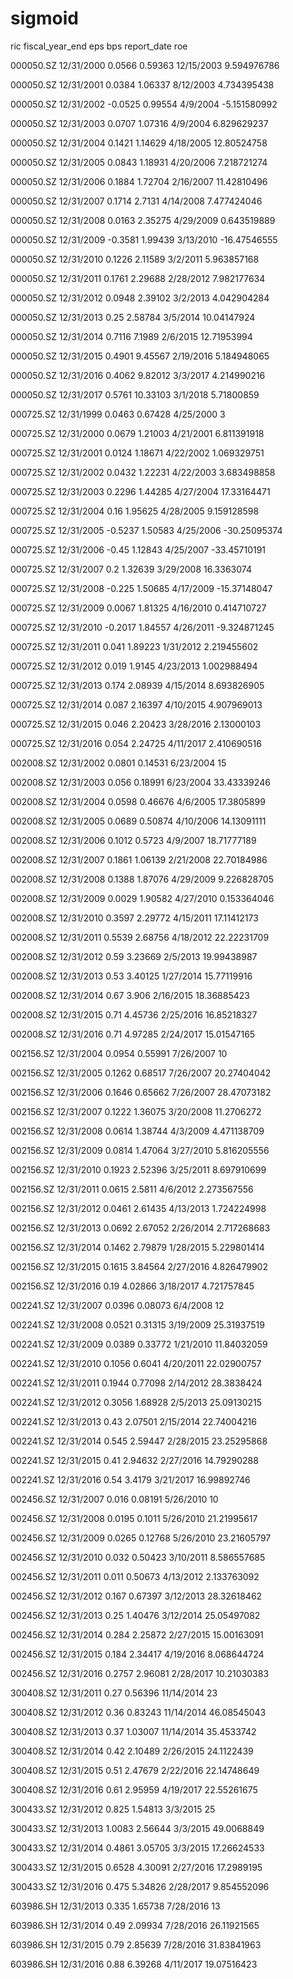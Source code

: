 # sigmoid


 
 
 
 
 
 
 
  ric
  fiscal_year_end
  eps
  bps
  report_date
  roe
 
 
  000050.SZ
  12/31/2000
  0.0566
  0.59363
  12/15/2003
  9.594976786
 
 
  000050.SZ
  12/31/2001
  0.0384
  1.06337
  8/12/2003
  4.734395438
 
 
  000050.SZ
  12/31/2002
  -0.0525
  0.99554
  4/9/2004
  -5.151580992
 
 
  000050.SZ
  12/31/2003
  0.0707
  1.07316
  4/9/2004
  6.829629237
 
 
  000050.SZ
  12/31/2004
  0.1421
  1.14629
  4/18/2005
  12.80524758
 
 
  000050.SZ
  12/31/2005
  0.0843
  1.18931
  4/20/2006
  7.218721274
 
 
  000050.SZ
  12/31/2006
  0.1884
  1.72704
  2/16/2007
  11.42810496
 
 
  000050.SZ
  12/31/2007
  0.1714
  2.7131
  4/14/2008
  7.477424046
 
 
  000050.SZ
  12/31/2008
  0.0163
  2.35275
  4/29/2009
  0.643519889
 
 
  000050.SZ
  12/31/2009
  -0.3581
  1.99439
  3/13/2010
  -16.47546555
 
 
  000050.SZ
  12/31/2010
  0.1226
  2.11589
  3/2/2011
  5.963857168
 
 
  000050.SZ
  12/31/2011
  0.1761
  2.29688
  2/28/2012
  7.982177634
 
 
  000050.SZ
  12/31/2012
  0.0948
  2.39102
  3/2/2013
  4.042904284
 
 
  000050.SZ
  12/31/2013
  0.25
  2.58784
  3/5/2014
  10.04147924
 
 
  000050.SZ
  12/31/2014
  0.7116
  7.1989
  2/6/2015
  12.71953994
 
 
  000050.SZ
  12/31/2015
  0.4901
  9.45567
  2/19/2016
  5.184948065
 
 
  000050.SZ
  12/31/2016
  0.4062
  9.82012
  3/3/2017
  4.214990216
 
 
  000050.SZ
  12/31/2017
  0.5761
  10.33103
  3/1/2018
  5.71800859
 
 
  000725.SZ
  12/31/1999
  0.0463
  0.67428
  4/25/2000
  3
 
 
  000725.SZ
  12/31/2000
  0.0679
  1.21003
  4/21/2001
  6.811391918
 
 
  000725.SZ
  12/31/2001
  0.0124
  1.18671
  4/22/2002
  1.069329751
 
 
  000725.SZ
  12/31/2002
  0.0432
  1.22231
  4/22/2003
  3.683498858
 
 
  000725.SZ
  12/31/2003
  0.2296
  1.44285
  4/27/2004
  17.33164471
 
 
  000725.SZ
  12/31/2004
  0.16
  1.95625
  4/28/2005
  9.159128598
 
 
  000725.SZ
  12/31/2005
  -0.5237
  1.50583
  4/25/2006
  -30.25095374
 
 
  000725.SZ
  12/31/2006
  -0.45
  1.12843
  4/25/2007
  -33.45710191
 
 
  000725.SZ
  12/31/2007
  0.2
  1.32639
  3/29/2008
  16.3363074
 
 
  000725.SZ
  12/31/2008
  -0.225
  1.50685
  4/17/2009
  -15.37148047
 
 
  000725.SZ
  12/31/2009
  0.0067
  1.81325
  4/16/2010
  0.414710727
 
 
  000725.SZ
  12/31/2010
  -0.2017
  1.84557
  4/26/2011
  -9.324871245
 
 
  000725.SZ
  12/31/2011
  0.041
  1.89223
  1/31/2012
  2.219455602
 
 
  000725.SZ
  12/31/2012
  0.019
  1.9145
  4/23/2013
  1.002988494
 
 
  000725.SZ
  12/31/2013
  0.174
  2.08939
  4/15/2014
  8.693826905
 
 
  000725.SZ
  12/31/2014
  0.087
  2.16397
  4/10/2015
  4.907969013
 
 
  000725.SZ
  12/31/2015
  0.046
  2.20423
  3/28/2016
  2.13000103
 
 
  000725.SZ
  12/31/2016
  0.054
  2.24725
  4/11/2017
  2.410690516
 
 
  002008.SZ
  12/31/2002
  0.0801
  0.14531
  6/23/2004
  15
 
 
  002008.SZ
  12/31/2003
  0.056
  0.18991
  6/23/2004
  33.43339246
 
 
  002008.SZ
  12/31/2004
  0.0598
  0.46676
  4/6/2005
  17.3805899
 
 
  002008.SZ
  12/31/2005
  0.0689
  0.50874
  4/10/2006
  14.13091111
 
 
  002008.SZ
  12/31/2006
  0.1012
  0.5723
  4/9/2007
  18.71777189
 
 
  002008.SZ
  12/31/2007
  0.1861
  1.06139
  2/21/2008
  22.70184986
 
 
  002008.SZ
  12/31/2008
  0.1388
  1.87076
  4/29/2009
  9.226828705
 
 
  002008.SZ
  12/31/2009
  0.0029
  1.90582
  4/27/2010
  0.153364046
 
 
  002008.SZ
  12/31/2010
  0.3597
  2.29772
  4/15/2011
  17.11412173
 
 
  002008.SZ
  12/31/2011
  0.5539
  2.68756
  4/18/2012
  22.22231709
 
 
  002008.SZ
  12/31/2012
  0.59
  3.23669
  2/5/2013
  19.99438987
 
 
  002008.SZ
  12/31/2013
  0.53
  3.40125
  1/27/2014
  15.77119916
 
 
  002008.SZ
  12/31/2014
  0.67
  3.906
  2/16/2015
  18.36885423
 
 
  002008.SZ
  12/31/2015
  0.71
  4.45736
  2/25/2016
  16.85218327
 
 
  002008.SZ
  12/31/2016
  0.71
  4.97285
  2/24/2017
  15.01547165
 
 
  002156.SZ
  12/31/2004
  0.0954
  0.55991
  7/26/2007
  10
 
 
  002156.SZ
  12/31/2005
  0.1262
  0.68517
  7/26/2007
  20.27404042
 
 
  002156.SZ
  12/31/2006
  0.1646
  0.65662
  7/26/2007
  28.47073182
 
 
  002156.SZ
  12/31/2007
  0.1222
  1.36075
  3/20/2008
  11.2706272
 
 
  002156.SZ
  12/31/2008
  0.0614
  1.38744
  4/3/2009
  4.471138709
 
 
  002156.SZ
  12/31/2009
  0.0814
  1.47064
  3/27/2010
  5.816205556
 
 
  002156.SZ
  12/31/2010
  0.1923
  2.52396
  3/25/2011
  8.697910699
 
 
  002156.SZ
  12/31/2011
  0.0615
  2.5811
  4/6/2012
  2.273567556
 
 
  002156.SZ
  12/31/2012
  0.0461
  2.61435
  4/13/2013
  1.724224998
 
 
  002156.SZ
  12/31/2013
  0.0692
  2.67052
  2/26/2014
  2.717268683
 
 
  002156.SZ
  12/31/2014
  0.1462
  2.79879
  1/28/2015
  5.229801414
 
 
  002156.SZ
  12/31/2015
  0.1615
  3.84564
  2/27/2016
  4.826479902
 
 
  002156.SZ
  12/31/2016
  0.19
  4.02866
  3/18/2017
  4.721757845
 
 
  002241.SZ
  12/31/2007
  0.0396
  0.08073
  6/4/2008
  12
 
 
  002241.SZ
  12/31/2008
  0.0521
  0.31315
  3/19/2009
  25.31937519
 
 
  002241.SZ
  12/31/2009
  0.0389
  0.33772
  1/21/2010
  11.84032059
 
 
  002241.SZ
  12/31/2010
  0.1056
  0.6041
  4/20/2011
  22.02900757
 
 
  002241.SZ
  12/31/2011
  0.1944
  0.77098
  2/14/2012
  28.3838424
 
 
  002241.SZ
  12/31/2012
  0.3056
  1.68928
  2/5/2013
  25.09130215
 
 
  002241.SZ
  12/31/2013
  0.43
  2.07501
  2/15/2014
  22.74004216
 
 
  002241.SZ
  12/31/2014
  0.545
  2.59447
  2/28/2015
  23.25295868
 
 
  002241.SZ
  12/31/2015
  0.41
  2.94632
  2/27/2016
  14.79290288
 
 
  002241.SZ
  12/31/2016
  0.54
  3.4179
  3/21/2017
  16.99892746
 
 
  002456.SZ
  12/31/2007
  0.016
  0.08191
  5/26/2010
  10
 
 
  002456.SZ
  12/31/2008
  0.0195
  0.1011
  5/26/2010
  21.21995617
 
 
  002456.SZ
  12/31/2009
  0.0265
  0.12768
  5/26/2010
  23.21605797
 
 
  002456.SZ
  12/31/2010
  0.032
  0.50423
  3/10/2011
  8.586557685
 
 
  002456.SZ
  12/31/2011
  0.011
  0.50673
  4/13/2012
  2.133763092
 
 
  002456.SZ
  12/31/2012
  0.167
  0.67397
  3/12/2013
  28.32618462
 
 
  002456.SZ
  12/31/2013
  0.25
  1.40476
  3/12/2014
  25.05497082
 
 
  002456.SZ
  12/31/2014
  0.284
  2.25872
  2/27/2015
  15.00163091
 
 
  002456.SZ
  12/31/2015
  0.184
  2.34417
  4/19/2016
  8.068644724
 
 
  002456.SZ
  12/31/2016
  0.2757
  2.96081
  2/28/2017
  10.21030383
 
 
  300408.SZ
  12/31/2011
  0.27
  0.56396
  11/14/2014
  23
 
 
  300408.SZ
  12/31/2012
  0.36
  0.83243
  11/14/2014
  46.08545043
 
 
  300408.SZ
  12/31/2013
  0.37
  1.03007
  11/14/2014
  35.4533742
 
 
  300408.SZ
  12/31/2014
  0.42
  2.10489
  2/26/2015
  24.1122439
 
 
  300408.SZ
  12/31/2015
  0.51
  2.47679
  2/22/2016
  22.14748649
 
 
  300408.SZ
  12/31/2016
  0.61
  2.95959
  4/19/2017
  22.55261675
 
 
  300433.SZ
  12/31/2012
  0.825
  1.54813
  3/3/2015
  25
 
 
  300433.SZ
  12/31/2013
  1.0083
  2.56644
  3/3/2015
  49.0068849
 
 
  300433.SZ
  12/31/2014
  0.4861
  3.05705
  3/3/2015
  17.26624533
 
 
  300433.SZ
  12/31/2015
  0.6528
  4.30091
  2/27/2016
  17.2989195
 
 
  300433.SZ
  12/31/2016
  0.475
  5.34826
  2/28/2017
  9.854552096
 
 
  603986.SH
  12/31/2013
  0.335
  1.65738
  7/28/2016
  13
 
 
  603986.SH
  12/31/2014
  0.49
  2.09934
  7/28/2016
  26.11921565
 
 
  603986.SH
  12/31/2015
  0.79
  2.85639
  7/28/2016
  31.83841963
 
 
  603986.SH
  12/31/2016
  0.88
  6.39268
  4/11/2017
  19.07516423
 

